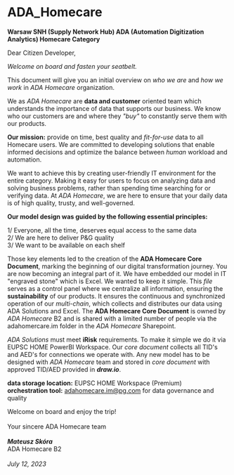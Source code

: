 # ADA_Homecare

**Warsaw SNH (Supply Network Hub) ADA (Automation Digitization Analytics) Homecare Category**

Dear Citizen Developer,

_Welcome on board and fasten your seatbelt._ 

This document will give you an initial overview on _who we are_ and _how we work_ in _ADA Homecare_ organization.

We as _ADA Homecare_ are **data and customer** oriented team which understands the importance of data that supports our business.
We know who our customers are and where they _"buy"_ to constantly serve them with our products.

**Our mission:** provide on time, best quality and _fit-for-use_ data to all Homecare users. We are committed to developing solutions that enable informed decisions and optimize the balance between _human_ workload and automation. 

We want to achieve this by creating user-friendly IT environment for the entire category. Making it easy for users to focus on analyzing data and solving business problems, rather than spending time searching for or verifying data. At _ADA Homecare_, we are here to ensure that your daily data is of high quality, trusty, and well-governed.

**Our model design was guided by the following essential principles:**

1/ Everyone, all the time, deserves equal access to the same data  
2/ We are here to deliver P&G quality  
3/ We want to be available on each shelf  

Those key elements led to the creation of the **ADA Homecare Core Document**, marking the beginning of our digital transformation journey. You are now becoming an integral part of it. We have embedded our model in IT "engraved stone" which is Excel. We wanted to keep it simple. This _file_ serves as a control panel where we centralize all information, ensuring the **sustainability** of our products. It ensures the continuous and synchronized operation of our _multi-chain_, which collects and distributes our data using ADA Solutions and Excel. The **ADA Homecare Core Document** is owned by _ADA Homecare_ B2 and is shared with a limited number of people via the adahomercare.im folder in the _ADA Homecare_ Sharepoint. 

_ADA Solutions_ must meet **iRisk** requirements. To make it simple we do it via EUPSC HOME PowerBI Workspace. Our _core document_ collects all TID's and AED's for connections we operate with. Any new model has to be designed with _ADA Homecare_ team and stored in _core document_ with approved TID/AED provided in **_draw.io_**.  

**data storage location:** EUPSC HOME Workspace (Premium)  
**orchestration tool:** adahomecare.im@pg.com for data governance and quality  

Welcome on board and enjoy the trip!
<br></br>
Your sincere
ADA Homecare team
<br></br>
_**Mateusz Skóra**_  
ADA Homecare B2
<br></br>
<span style="font-style: italic;">July 12, 2023</span>
